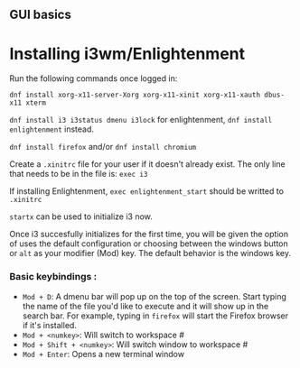 ## GUI basics


# Installing i3wm/Enlightenment
Run the following commands once logged in:

`dnf install xorg-x11-server-Xorg xorg-x11-xinit xorg-x11-xauth dbus-x11 xterm`

`dnf install i3 i3status dmenu i3lock` for enlightenment, `dnf install enlightenment` instead.

`dnf install firefox` and/or `dnf install chromium`

Create a `.xinitrc` file for your user if it doesn't already exist.
The only line that needs to be in the file is: `exec i3`

If installing Enlightenment, `exec enlightenment_start` should be writted to `.xinitrc`

`startx` can be used to initialize i3 now.

Once i3 succesfully initializes for the first time, you will be given the option of uses the default configuration or choosing between the windows button or `alt` as your modifier (Mod) key.
The default behavior is the windows key.

### Basic keybindings :
* `Mod + D`: A dmenu bar will pop up on the top of the screen. Start typing the name of the file you'd like to execute and it will show up in the search bar. For example, typing in `firefox` will start the Firefox browser if it's installed.
* `Mod + <numkey>`: Will switch to workspace \# <numkey>
* `Mod + Shift + <numkey>`: Will switch window to workspace \# <numkey>
* `Mod + Enter`: Opens a new terminal window

